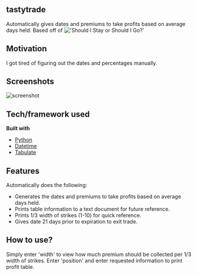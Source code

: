 ## tastytrade
Automatically gives dates and premiums to take profits based on average days held. Based off of !['Should I Stay or Should I Go?'](https://www.tastytrade.com/tt/shows/market-measures/episodes/should-i-stay-or-should-i-go-07-30-2014)

## Motivation
I got tired of figuring out the dates and percentages manually.
 
## Screenshots
![screenshot]()

## Tech/framework used
<b>Built with</b>
- [Python](https://www.python.org/) 
- [Datetime](https://docs.python.org/2/library/datetime.html)
- [Tabulate](https://pypi.org/project/tabulate/)

## Features
Automatically does the following:
- Generates the dates and premiums to take profits based on average days held.
- Prints table information to a text document for future reference.
- Prints 1/3 width of strikes (1-10) for quick reference.
- Gives date 21 days prior to expiration to exit trade.

## How to use?
Simply enter 'width' to view how much premium should be collected per 1/3 width of strikes. Enter 'position' and enter requested information to print profit table.
